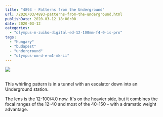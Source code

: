 ```yaml
---
title: "4893 - Patterns from the Underground"
url: /2020/03/4893-patterns-from-the-underground.html
publishDate: 2020-03-12 18:00:00
date: 2020-03-12
categories: 
  - "olympus-m-zuiko-digital-ed-12-100mm-f4-0-is-pro"
tags: 
  - "hungary"
  - "budapest"
  - "underground"
  - "olympus-om-d-e-m1-mk-ii"
---
```

<div class="container">
<div class="center"><a target="_blank" href="https://d25zfm9zpd7gm5.cloudfront.net/1200x1200/2018/20180520_125120_lr.jpg"><img class="webfeedsFeaturedVisual" src="https://d25zfm9zpd7gm5.cloudfront.net/0600x0600/2018/20180520_125120_lr.jpg" /></a></div>
</div>
<br />

This whirling pattern is in a tunnel with an escalator down into an
Underground station.

The lens is the 12-100/4.0 now. It's on the heavier side, but it
combines the focal ranges of the 12-40 and most of the 40-150 - with
a dramatic weight advantage.